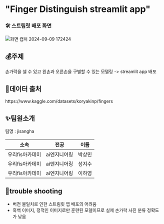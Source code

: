 # "Finger Distinguish streamlit app"

### 🛠 스트림릿 배포 화면
![화면 캡처 2024-09-09 172424](https://github.com/user-attachments/assets/88e20bcd-2d23-4a9c-abfb-b73766693017)

## 💰주제
손가락을 셀 수 있고 왼손과 오른손을 구별할 수 있는 모델링 -> streamlit app 배포

## 🐶데이터 출처
<kaggle>
https://www.kaggle.com/datasets/koryakinp/fingers

## ✨팀원소개
<p> 팀명 : jisangha </p>

|    소속    |   전공  |  이름  |
| :--------: | :-----: | :----: |
| 우리fis아카데미 | ai엔지니어링 | 박상민 |
| 우리fis아카데미 | ai엔지니어링 | 성지수 |
| 우리fis아카데미 | ai엔지니어링 | 이하영 |

## 📌trouble shooting
- 버전 불일치로 인한 스트림릿 앱 배포의 어려움
- 흑백 이미지, 정적인 이미지로만 훈련된 모델이므로 실제 손가락 사진 분류 정확도가 낮음
